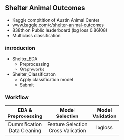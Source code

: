 ## Shelter Animal Outcomes
- Kaggle compitition of Austin Animal Center
- www.kaggle.com/c/shelter-animal-outcomes
- 838th on Public leaderboard (log loss 0.86108)
- Multiclass classification

### Introduction
- Shelter_EDA
  - Preprocessing
  - Graphworks
- Shelter_Classification
  - Apply classification model
  - Submit

### Workflow
|EDA &<br>Preprocessing|Model<br>Selection|Model<br>Validation|
|:---:|:---:|:---:|
|Dummification<br>Data Cleaning|Feature Selection<br>Cross Validation|logloss|

